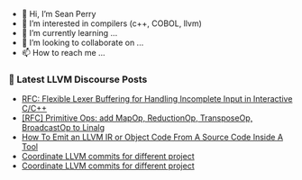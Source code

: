 - 👋 Hi, I’m Sean Perry
- 👀 I’m interested in compilers (c++, COBOL, llvm)
- 🌱 I’m currently learning ...
- 💞️ I’m looking to collaborate on ...
- 📫 How to reach me ...

<!---
s66perry/s66perry is a ✨ special ✨ repository because its `README.md` (this file) appears on your GitHub profile.
You can click the Preview link to take a look at your changes.
--->
### 📕 Latest LLVM Discourse Posts

<!-- DISCOURSE-LLVM:START -->
- [RFC: Flexible Lexer Buffering for Handling Incomplete Input in Interactive C/C++](https://discourse.llvm.org/t/rfc-flexible-lexer-buffering-for-handling-incomplete-input-in-interactive-c-c/64180#post_5)
- [[RFC] Primitive Ops: add MapOp, ReductionOp, TransposeOp, BroadcastOp to Linalg](https://discourse.llvm.org/t/rfc-primitive-ops-add-mapop-reductionop-transposeop-broadcastop-to-linalg/64184?page=2#post_21)
- [How To Emit an LLVM IR or Object Code From A Source Code Inside A Tool](https://discourse.llvm.org/t/how-to-emit-an-llvm-ir-or-object-code-from-a-source-code-inside-a-tool/58357#post_3)
- [Coordinate LLVM commits for different project](https://discourse.llvm.org/t/coordinate-llvm-commits-for-different-project/63990?page=4#post_66)
- [Coordinate LLVM commits for different project](https://discourse.llvm.org/t/coordinate-llvm-commits-for-different-project/63990?page=4#post_65)
<!-- DISCOURSE-LLVM:END -->
